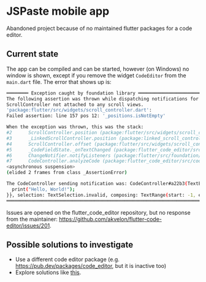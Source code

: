 # JSPaste mobile app

Abandoned project because of no maintained flutter packages for a code editor.

## Current state

The app can be compiled and can be started, however (on Windows) no window is shown, except if you remove the widget `CodeEditor` from the `main.dart` file. The error that shows up is:

```bash
════════ Exception caught by foundation library ════════════════════════════════
The following assertion was thrown while dispatching notifications for CodeController:
ScrollController not attached to any scroll views.
'package:flutter/src/widgets/scroll_controller.dart':
Failed assertion: line 157 pos 12: '_positions.isNotEmpty'

When the exception was thrown, this was the stack:
#2      ScrollController.position (package:flutter/src/widgets/scroll_controller.dart:157:12)
#3      _LinkedScrollController.position (package:linked_scroll_controller/linked_scroll_controller.dart:165:47)
#4      ScrollController.offset (package:flutter/src/widgets/scroll_controller.dart:165:24)
#5      _CodeFieldState._onTextChanged (package:flutter_code_editor/src/code_field/code_field.dart:333:47)
#6      ChangeNotifier.notifyListeners (package:flutter/src/foundation/change_notifier.dart:433:24)
#7      CodeController.analyzeCode (package:flutter_code_editor/src/code_field/code_controller.dart:224:5)
<asynchronous suspension>
(elided 2 frames from class _AssertionError)

The CodeController sending notification was: CodeController#a22b3(TextEditingValue(text: ┤void main() {
  print("Hello, World!");
}├, selection: TextSelection.invalid, composing: TextRange(start: -1, end: -1)))
════════════════════════════════════════════════════════════════════════════════
```

Issues are opened on the flutter_code_editor repository, but no response from the maintainer: https://github.com/akvelon/flutter-code-editor/issues/201.

## Possible solutions to investigate

- Use a different code editor package (e.g. https://pub.dev/packages/code_editor, but it is inactive too)
- Explore solutions like [this](https://github.com/akvelon/flutter-code-editor/issues/201#issuecomment-1918354855).

